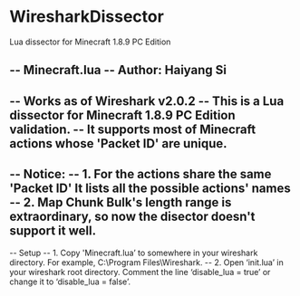 # WiresharkDissector
Lua dissector for Minecraft 1.8.9 PC Edition

-- Minecraft.lua
-- Author: Haiyang Si
-- 
-- Works as of Wireshark v2.0.2
-- This is a Lua dissector for Minecraft 1.8.9 PC Edition validation.
-- It supports most of Minecraft actions whose 'Packet ID' are unique.
-- 
-- Notice:
-- 1. For the actions share the same 'Packet ID' It lists all the possible actions' names
-- 2. Map Chunk Bulk's length range is extraordinary, so now the disector doesn't support it well.
--
-- Setup
-- 1. Copy 'Minecraft.lua’ to somewhere in your wireshark directory. For example, C:\Program Files\Wireshark.
-- 2. Open ‘init.lua’ in your wireshark root directory. Comment the line ‘disable_lua = true’ or change it to ‘disable_lua = false’.

